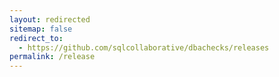 ```yaml
---
layout: redirected
sitemap: false
redirect_to:
  - https://github.com/sqlcollaborative/dbachecks/releases
permalink: /release
---
```

